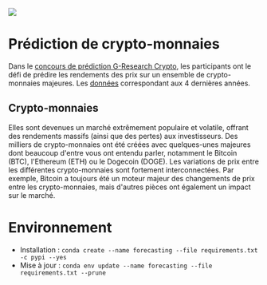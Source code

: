 ![](https://storage.googleapis.com/kaggle-competitions/kaggle/30894/logos/header.png)
# Prédiction de crypto-monnaies
Dans le [concours de prédiction G-Research Crypto](https://www.kaggle.com/c/g-research-crypto-forecasting), les participants ont le défi de prédire les rendements des prix sur un ensemble de crypto-monnaies majeures. Les [données](https://www.kaggle.com/c/g-research-crypto-forecasting/data) correspondant aux 4 dernières années. 

## Crypto-monnaies
Elles sont devenues un marché extrêmement populaire et volatile, offrant des rendements massifs (ainsi que des pertes) aux investisseurs. 
Des milliers de crypto-monnaies ont été créées avec quelques-unes majeures dont beaucoup d'entre vous ont entendu parler, notamment le Bitcoin (BTC), l'Ethereum (ETH) ou le Dogecoin (DOGE).
Les variations de prix entre les différentes crypto-monnaies sont fortement interconnectées. 
Par exemple, Bitcoin a toujours été un moteur majeur des changements de prix entre les crypto-monnaies, mais d'autres pièces ont également un impact sur le marché.

# Environnement
* Installation : `conda create --name forecasting --file requirements.txt -c pypi --yes`
* Mise à jour : `conda env update --name forecasting --file requirements.txt --prune`